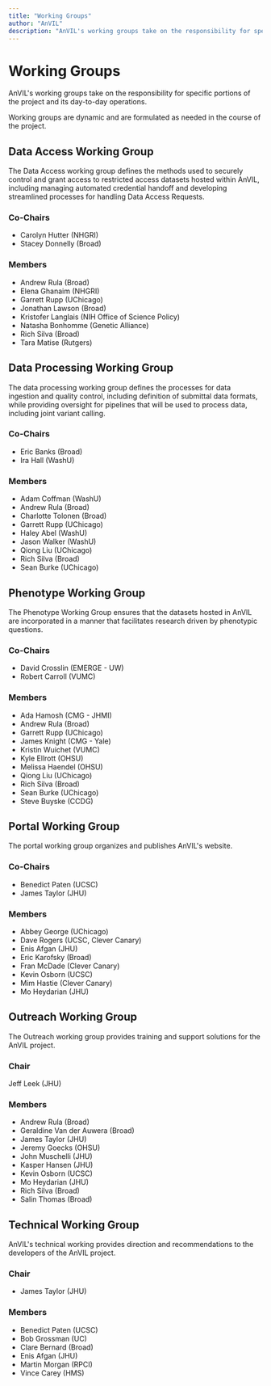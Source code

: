 ```yaml
---
title: "Working Groups"
author: "AnVIL"
description: "AnVIL's working groups take on the responsibility for specific portions of the project and its day-to-day operations."
---
```


# Working Groups

<hero small>AnVIL's working groups take on the responsibility for specific portions of the project and its day-to-day operations.</hero>

Working groups are dynamic and are formulated as needed in the course of the project.

## Data Access Working Group

<hero small>The Data Access working group defines the methods used to securely control and grant access to restricted access datasets hosted within AnVIL, including managing automated credential handoff and developing streamlined processes for handling Data Access Requests.</hero>

### Co-Chairs
- Carolyn Hutter (NHGRI)
- Stacey Donnelly (Broad)

### Members
- Andrew Rula (Broad)
- Elena Ghanaim (NHGRI)
- Garrett Rupp (UChicago)
- Jonathan Lawson (Broad)
- Kristofer Langlais (NIH Office of Science Policy)
- Natasha Bonhomme (Genetic Alliance)
- Rich Silva (Broad)
- Tara Matise (Rutgers)

## Data Processing Working Group
<hero small>The data processing working group defines the processes for data ingestion and quality control, including definition of submittal data formats, while providing oversight for pipelines that will be used to process data, including joint variant calling.</hero>

### Co-Chairs
- Eric Banks (Broad)
- Ira Hall (WashU)

### Members
- Adam Coffman (WashU)
- Andrew Rula (Broad)
- Charlotte Tolonen (Broad)
- Garrett Rupp (UChicago)
- Haley Abel (WashU)
- Jason Walker (WashU)
- Qiong Liu (UChicago)
- Rich Silva (Broad)
- Sean Burke (UChicago)

## Phenotype Working Group
<hero small>The Phenotype Working Group ensures that the datasets hosted in AnVIL are incorporated in a manner that facilitates research driven by phenotypic questions.</hero>

### Co-Chairs
- David Crosslin (EMERGE - UW)
- Robert Carroll (VUMC)

### Members
- Ada Hamosh (CMG - JHMI)
- Andrew Rula (Broad)
- Garrett Rupp (UChicago)
- James Knight (CMG - Yale)
- Kristin Wuichet (VUMC)
- Kyle Ellrott (OHSU)
- Melissa Haendel (OHSU)
- Qiong Liu (UChicago)
- Rich Silva (Broad)
- Sean Burke (UChicago)
- Steve Buyske (CCDG)

## Portal Working Group
<hero small>The portal working group organizes and publishes AnVIL's website.</hero>

### Co-Chairs
- Benedict Paten (UCSC)
- James Taylor (JHU)

### Members
- Abbey George (UChicago)
- Dave Rogers (UCSC, Clever Canary)
- Enis Afgan (JHU)
- Eric Karofsky (Broad)
- Fran McDade (Clever Canary)
- Kevin Osborn (UCSC)
- Mim Hastie (Clever Canary)
- Mo Heydarian (JHU)

## Outreach Working Group
<hero small>The Outreach working group provides training and support solutions for the AnVIL project.</hero>

### Chair
Jeff Leek (JHU)

### Members
- Andrew Rula (Broad)
- Geraldine Van der Auwera (Broad)
- James Taylor (JHU)
- Jeremy Goecks (OHSU)
- John Muschelli (JHU)
- Kasper Hansen (JHU)
- Kevin Osborn (UCSC)
- Mo Heydarian (JHU)
- Rich Silva (Broad)
- Salin Thomas (Broad)

## Technical Working Group
<hero small>AnVIL's technical working provides direction and recommendations to the developers of the AnVIL project.</hero>

### Chair
- James Taylor (JHU)

### Members
- Benedict Paten (UCSC)
- Bob Grossman (UC)
- Clare Bernard (Broad)
- Enis Afgan (JHU)
- Martin Morgan (RPCI)
- Vince Carey (HMS)
